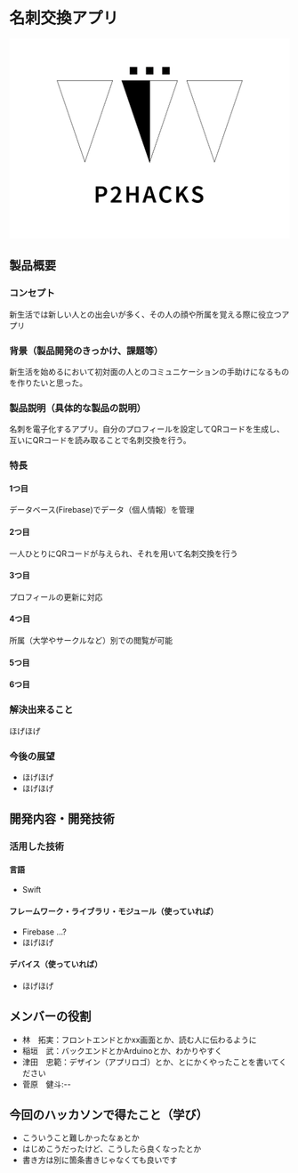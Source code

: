 # 名刺交換アプリ
![ロゴ](P2HACKS.png)

## 製品概要
### コンセプト
新生活では新しい人との出会いが多く、その人の顔や所属を覚える際に役立つアプリ

### 背景（製品開発のきっかけ、課題等）
新生活を始めるにおいて初対面の人とのコミュニケーションの手助けになるものを作りたいと思った。

### 製品説明（具体的な製品の説明）
名刺を電子化するアプリ。自分のプロフィールを設定してQRコードを生成し、互いにQRコードを読み取ることで名刺交換を行う。

### 特長

#### 1つ目 
データベース(Firebase)でデータ（個人情報）を管理

#### 2つ目
一人ひとりにQRコードが与えられ、それを用いて名刺交換を行う

#### 3つ目  
プロフィールの更新に対応

#### 4つ目
所属（大学やサークルなど）別での閲覧が可能

#### 5つ目

#### 6つ目

### 解決出来ること
ほげほげ

### 今後の展望
- ほげほげ
- ほげほげ


## 開発内容・開発技術
### 活用した技術
#### 言語
- Swift

#### フレームワーク・ライブラリ・モジュール（使っていれば）
- Firebase ...?
- ほげほげ

#### デバイス（使っていれば）
- ほげほげ

## メンバーの役割
- 林　拓実：フロントエンドとかxx画面とか、読む人に伝わるように
- 稲垣　武：バックエンドとかArduinoとか、わかりやすく
- 津田　忠範：デザイン（アプリロゴ）とか、とにかくやったことを書いてください
- 菅原　健斗:--

## 今回のハッカソンで得たこと（学び）
- こういうこと難しかったなぁとか
- はじめこうだったけど、こうしたら良くなったとか
- 書き方は別に箇条書きじゃなくても良いです
